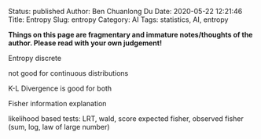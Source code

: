 Status: published
Author: Ben Chuanlong Du
Date: 2020-05-22 12:21:46
Title: Entropy
Slug: entropy
Category: AI
Tags: statistics, AI, entropy

**Things on this page are fragmentary and immature notes/thoughts of the author. Please read with your own judgement!**
 
Entropy discrete

not good for continuous distributions

K-L Divergence is good for both

Fisher information explanation
 

likelihood based tests: LRT, wald, score 
expected fisher, 
observed fisher (sum, log, law of large number)
